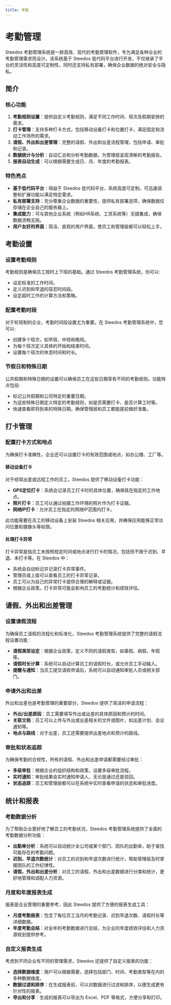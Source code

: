 ```yaml
---
title: 考勤
---
```



# 考勤管理

Steedos 考勤管理系统是一款高效、现代的考勤管理软件，专为满足各种企业的考勤管理需求而设计。该系统基于 Steedos 低代码平台进行开发，不仅继承了平台的灵活性和高度可定制性，同时还支持私有部署，确保企业数据的绝对安全与隐私。

## 简介


### 核心功能

1. **考勤规则设置**：提供自定义考勤规则，满足不同工作时间、班次及假期安排的需求。
2. **打卡管理**：支持多种打卡方式，包括移动设备打卡和位置打卡，满足固定和流动工作场所的需求。
3. **请假、外出和出差管理**：完整的请假、外出和出差流程管理，包括申请、审批和记录。
4. **数据统计与分析**：自动汇总和分析考勤数据，为管理层呈现清晰的考勤报告。
5. **报表自动生成**：可以根据需要生成日、月、年度的考勤报表。

### 特色亮点

- **基于低代码平台**：得益于 Steedos 低代码平台，系统高度可定制，可迅速调整和扩展功能以满足特定需求。
- **私有部署支持**：充分尊重企业数据的重要性，提供私有部署选项，确保数据仅存储在企业自己的服务器上。
- **集成能力**：可与其他企业系统（例如HR系统、工资系统等）无缝集成，确保数据流畅无阻。
- **用户友好的界面**：简洁、直观的用户界面，使员工和管理层都可以轻松上手。


## 考勤设置

### 设置考勤规则

考勤规则是确保员工按时上下班的基础。通过 Steedos 考勤管理系统，你可以:
- 设定标准的工作时间。
- 定义迟到和早退的容忍时间段。
- 设定超时工作的计算方法和策略。

### 配置考勤时段

对于轮班制的企业，考勤时间段设置尤为重要。在 Steedos 考勤管理系统中，您可以:
- 创建多个班次，如早班、中班和晚班。
- 为每个班次定义具体的开始和结束时间。
- 设置每个班次的休息时间和时长。

### 节假日和特殊日期

公共假期和特殊日期的设置可以确保员工在这些日期享有不同的考勤规则。功能特点包括:
- 标记公共假期和公司特定的重要日期。
- 为这些特殊日期定义特定的考勤规则，如是否需要打卡、是否计算工时等。
- 快速查看即将到来的特殊日期，确保管理层和员工都能提前做好准备。


## 打卡管理

### 配置打卡方式和地点

为确保打卡准确性，企业还可以设置打卡的有效范围或地点，如办公楼、工厂等。

#### 移动设备打卡

对于经常出差或远程工作的员工，Steedos 提供了移动设备打卡功能：
- **GPS定位打卡**：系统会记录员工打卡时的具体位置，确保其在指定的工作地点。
- **照片打卡**：员工可以通过拍摄工作环境的照片作为打卡证据。
- **网络IP打卡**：允许员工在指定的网络IP范围内打卡。

此功能需要在员工的移动设备上安装 Steedos 相关应用，并确保应用能够正常访问位置和摄像头等权限。

#### 处理打卡异常

打卡异常是指员工未按照规定时间或地点进行打卡的情况，包括但不限于迟到、早退、未打卡等。在 Steedos 中：
- 系统会自动标记并记录打卡异常事件。
- 管理员或上级可以查看员工的打卡异常记录。
- 员工可以为自己的异常打卡提供合理的解释或证据。
- 根据企业政策，打卡异常可能会影响员工的考勤统计和绩效评估。

## 请假、外出和出差管理

### 设置请假流程

为确保员工请假的流程化和标准化，Steedos 考勤管理系统提供了完整的请假流程设置功能：
- **请假类型设定**：根据企业政策，定义不同的请假类型，如事假、病假、年假等。
- **请假时长计算**：系统可以自动计算员工的请假时长，或允许员工手动输入。
- **提醒与通知**：当员工提交请假申请后，系统可以自动通知审批人员或相关部门。

### 申请外出和出差

外出和出差也是考勤管理的重要部分，Steedos 提供了简洁的申请流程：
- **外出/出差原因**：员工需要填写外出或出差的具体原因和预计的时间。
- **关联文档**：员工可以上传与外出或出差相关的文件或图片，如出差计划、会议通知等。
- **地点与路线**：对于出差，员工还需要提供出差地点和预计的路线。

### 审批和状态追踪

为确保考勤的合规性，所有的请假、外出和出差申请都需要经过审批：
- **多级审批**：根据企业的组织结构和政策，设置多级审批流程。
- **实时通知**：审批结果会实时通知申请人，无论是通过还是驳回。
- **状态追踪**：员工和管理层都可以在系统中实时查看申请的状态和审批进度。

## 统计和报表

### 考勤数据分析

为了帮助企业更好地了解员工的考勤状况，Steedos 考勤管理系统提供了全面的考勤数据分析功能：
- **出勤率分析**：系统可以自动统计全公司或某个部门、团队的出勤率，助于查找可能存在的考勤问题。
- **迟到、早退次数统计**：对员工的迟到和早退次数进行统计，帮助管理层及时掌握团队的工作纪律性。
- **请假、外出和出差分析**：对员工的请假、外出和出差数据进行分类和统计，更好地管理和调配人力资源。

### 月度和年度报表生成

报表是企业管理的重要参考，因此 Steedos 提供了方便的报表生成工具：
- **月度考勤报表**：包含了每位员工当月的考勤记录、迟到早退次数、请假时长等详细数据。
- **年度考勤总结**：对全年的考勤数据进行总结，为企业的年度绩效评估和人力资源规划提供参考。

### 自定义报表生成

考虑到不同企业有不同的管理需求，Steedos 还提供了自定义报表的功能：
- **选择数据维度**：用户可以根据需要，选择包括部门、时间、考勤类型等在内的多种数据维度。
- **数据过滤和排序**：在生成报表前，可以对数据进行过滤和排序，以便生成更有针对性的报表。
- **导出和分享**：生成的报表可以导出为 Excel、PDF 等格式，方便分享和打印。
